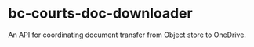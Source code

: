 # bc-courts-doc-downloader
An API for coordinating document transfer from Object store to OneDrive.  
